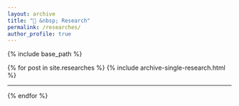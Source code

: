 ```yaml
---
layout: archive
title: "🔬 &nbsp; Research"
permalink: /researches/
author_profile: true
---
```


{% include base_path %}

{% for post in site.researches %}
  {% include archive-single-research.html %}
  <hr>
{% endfor %}
